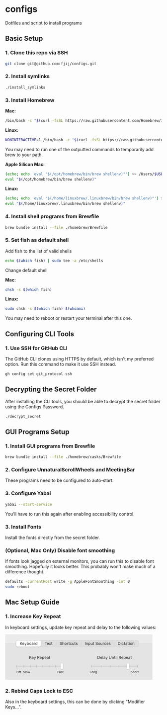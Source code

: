 # configs

Dotfiles and script to install programs

## Basic Setup

### 1. Clone this repo via SSH

```sh
git clone git@github.com:fjij/configs.git
```

### 2. Install symlinks

```sh
./install_symlinks
```

### 3. Install Homebrew

**Mac:**

```sh
/bin/bash -c "$(curl -fsSL https://raw.githubusercontent.com/Homebrew/install/HEAD/install.sh)"
```

**Linux:**

```sh
NONINTERACTIVE=1 /bin/bash -c "$(curl -fsSL https://raw.githubusercontent.com/Homebrew/install/HEAD/install.sh)"
```

You may need to run one of the outputted commands to temporarily add brew to
your path.

**Apple Silicon Mac:**

```sh
(echo; echo 'eval "$(/opt/homebrew/bin/brew shellenv)"') >> /Users/$USER/.zprofile
eval "$(/opt/homebrew/bin/brew shellenv)"
```

**Linux:**

```sh
(echo; echo 'eval "$(/home/linuxbrew/.linuxbrew/bin/brew shellenv)"') >> /home/$USER/.bashrc
eval "$(/home/linuxbrew/.linuxbrew/bin/brew shellenv)"
```

### 4. Install shell programs from Brewfile

```sh
brew bundle install --file ./homebrew/Brewfile
```

### 5. Set fish as default shell

Add fish to the list of valid shells

```sh
echo $(which fish) | sudo tee -a /etc/shells
```

Change default shell

**Mac:**

```sh
chsh -s $(which fish)
```

**Linux:**

```sh
sudo chsh -s $(which fish) $(whoami)
```

You may need to reboot or restart your terminal after this one.

## Configuring CLI Tools

### 1. Use SSH for GitHub CLI

The GitHub CLI clones using HTTPS by default, which isn't my preferred option.
Run this command to make it use SSH instead.

```sh
gh config set git_protocol ssh
```

## Decrypting the Secret Folder

After installing the CLI tools, you should be able to decrypt the secret folder
using the Configs Password.

```sh
./decrypt_secret
```

## GUI Programs Setup

### 1. Install GUI programs from Brewfile

```sh
brew bundle install --file ./homebrew/casks/Brewfile
```

### 2. Configure UnnaturalScrollWheels and MeetingBar

These programs need to be configured to auto-start.

### 3. Configure Yabai

```sh
yabai --start-service
```

You'll have to run this again after enabling accessibility control.

### 3. Install Fonts

Install the fonts directly from the secret folder.

### (Optional, Mac Only) Disable font smoothing

If fonts look jagged on external monitors, you can run this to disable font
smoothing. Hopefully it looks better. This probably won't make much of a
difference thought.

```sh
defaults -currentHost write -g AppleFontSmoothing -int 0
sudo reboot
```

## Mac Setup Guide

### 1. Increase Key Repeat

In keyboard settings, update key repeat and delay to the following values:

![key repeat](./images/key_repeat.png)

### 2. Rebind Caps Lock to ESC

Also in the keyboard settings, this can be done by clicking "Modifier Keys...".
